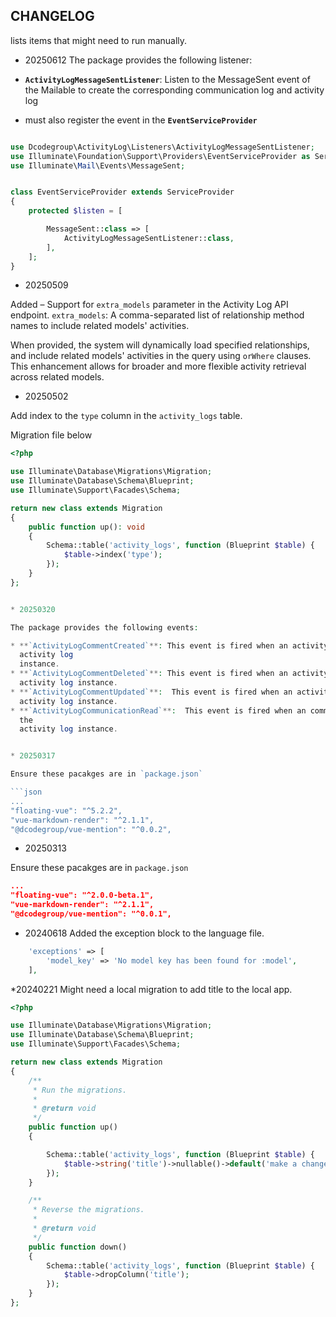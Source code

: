 ## CHANGELOG

lists items that might need to run manually.

* 20250612
  The package provides the following listener:

* **`ActivityLogMessageSentListener`**: Listen to the MessageSent event of the Mailable to create the corresponding
  communication log and activity log
* must also register the event in the **`EventServiceProvider`**

```php

use Dcodegroup\ActivityLog\Listeners\ActivityLogMessageSentListener;
use Illuminate\Foundation\Support\Providers\EventServiceProvider as ServiceProvider;
use Illuminate\Mail\Events\MessageSent;


class EventServiceProvider extends ServiceProvider
{
    protected $listen = [

        MessageSent::class => [
            ActivityLogMessageSentListener::class,
        ],
    ];
}

```

* 20250509

Added – Support for `extra_models` parameter in the Activity Log API endpoint.
`extra_models`: A comma-separated list of relationship method names to include related models' activities.

When provided, the system will dynamically load specified relationships, and include related models' activities in the
query using `orWhere` clauses.
This enhancement allows for broader and more flexible activity retrieval across related models.

* 20250502

Add index to the `type` column in the `activity_logs` table.

Migration file below

```php
<?php

use Illuminate\Database\Migrations\Migration;
use Illuminate\Database\Schema\Blueprint;
use Illuminate\Support\Facades\Schema;

return new class extends Migration
{
    public function up(): void
    {
        Schema::table('activity_logs', function (Blueprint $table) {
            $table->index('type');
        });
    }
};
```

```php

* 20250320

The package provides the following events:

* **`ActivityLogCommentCreated`**: This event is fired when an activity log comment is created. The event receives the
  activity log
  instance.
* **`ActivityLogCommentDeleted`**: This event is fired when an activity log comment is deleted. The event receives the
  activity log instance.
* **`ActivityLogCommentUpdated`**:  This event is fired when an activity log comment is update. The event receives the
  activity log instance.
* **`ActivityLogCommunicationRead`**:  This event is fired when an communication log is marked read. The event receives
  the
  activity log instance.


* 20250317

Ensure these pacakges are in `package.json`

```json
...
"floating-vue": "^5.2.2",
"vue-markdown-render": "^2.1.1",
"@dcodegroup/vue-mention": "^0.0.2",
```

* 20250313

Ensure these pacakges are in `package.json`

```json
...
"floating-vue": "^2.0.0-beta.1",
"vue-markdown-render": "^2.1.1",
"@dcodegroup/vue-mention": "^0.0.1",
```

* 20240618
  Added the exception block to the language file.

```php
    'exceptions' => [
        'model_key' => 'No model key has been found for :model',
    ],

````

*20240221
Might need a local migration to add title to the local app.

```php
<?php

use Illuminate\Database\Migrations\Migration;
use Illuminate\Database\Schema\Blueprint;
use Illuminate\Support\Facades\Schema;

return new class extends Migration
{
    /**
     * Run the migrations.
     *
     * @return void
     */
    public function up()
    {

        Schema::table('activity_logs', function (Blueprint $table) {
            $table->string('title')->nullable()->default('make a change');
        });
    }

    /**
     * Reverse the migrations.
     *
     * @return void
     */
    public function down()
    {
        Schema::table('activity_logs', function (Blueprint $table) {
            $table->dropColumn('title');
        });
    }
};
```
